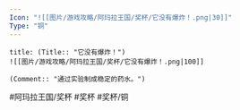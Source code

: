 ```yaml
---
Icon: "![[图片/游戏攻略/阿玛拉王国/奖杯/它没有爆炸！.png|30]]"
Type: "铜"
---
```

```ad-common-bronze-trophy
title: (Title:: "它没有爆炸！")
![[图片/游戏攻略/阿玛拉王国/奖杯/它没有爆炸！.png|100]]

(Comment:: "通过实验制成稳定的药水。")
```

#阿玛拉王国/奖杯 #奖杯 #奖杯/铜
